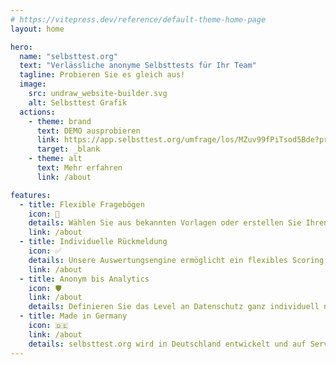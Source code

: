 ```yaml
---
# https://vitepress.dev/reference/default-theme-home-page
layout: home

hero:
  name: "selbsttest.org"
  text: "Verlässliche anonyme Selbsttests für Ihr Team"
  tagline: Probieren Sie es gleich aus!
  image:
    src: undraw_website-builder.svg
    alt: Selbsttest Grafik
  actions:
    - theme: brand
      text: DEMO ausprobieren
      link: https://app.selbsttest.org/umfrage/los/MZuv99fPiTsod5Bde?previewId=xJ5bRJatKLqyBE54c
      target: _blank
    - theme: alt
      text: Mehr erfahren
      link: /about

features:
  - title: Flexible Fragebögen
    icon: 📔
    details: Wählen Sie aus bekannten Vorlagen oder erstellen Sie Ihren ganz individuellem Fragebogen.
    link: /about
  - title: Individuelle Rückmeldung
    icon: ✅
    details: Unsere Auswertungsengine ermöglicht ein flexibles Scoring. So können Sie Ihren Usern immer die passende Rückmeldung geben.  
    link: /about
  - title: Anonym bis Analytics
    icon: 🛡️
    link: /about
    details: Definieren Sie das Level an Datenschutz ganz individuell nach Ihrem Anwendungsfall.
  - title: Made in Germany
    icon: 🇩🇪
    link: /about
    details: selbsttest.org wird in Deutschland entwickelt und auf Servern in Deutschland betrieben.
---
```


<script setup>
import { VPTeamMembers } from 'vitepress/theme'

const members = [
  {
    avatar: 'https://avatars.githubusercontent.com/u/152927?v=4',
    name: 'Mark Heckmann',
    title: 'Co-Founder, CEO',
    links: [
      { icon: 'github', link: 'https://github.com/markheckmann' },
      { icon: 'linkedin', link: 'https://www.linkedin.com/in/markheckmann/' }
    ]
  },
  {
    avatar: 'https://avatars.githubusercontent.com/u/1135285?v=4',
    name: 'Jan Küster',
    title: 'Co-Founder, CTO',
    links: [
      { icon: 'github', link: 'https://github.com/jankapunkt' },
      { icon: 'linkedin', link: 'https://www.linkedin.com/in/jan-kuester/' }
    ]
  },
]
</script>

